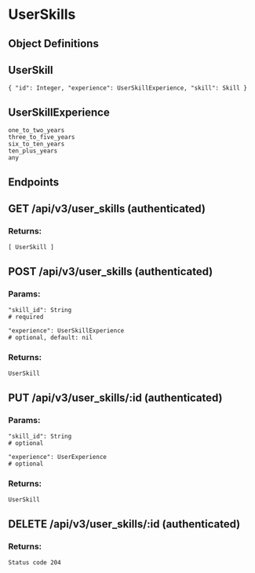 # UserSkills

## Object Definitions

UserSkill
---
```
{ "id": Integer, "experience": UserSkillExperience, "skill": Skill }
```

UserSkillExperience
---
```
one_to_two_years
three_to_five_years
six_to_ten_years
ten_plus_years
any
```

## Endpoints

## GET /api/v3/user_skills (authenticated)

### Returns:
```
[ UserSkill ]
```

## POST /api/v3/user_skills (authenticated)

### Params:
```
"skill_id": String
# required

"experience": UserSkillExperience
# optional, default: nil
```

### Returns:
```
UserSkill
```

## PUT /api/v3/user_skills/:id (authenticated)

### Params:
```
"skill_id": String
# optional

"experience": UserExperience
# optional
```

### Returns:
```
UserSkill
```

## DELETE /api/v3/user_skills/:id (authenticated)

### Returns:
```
Status code 204
```
